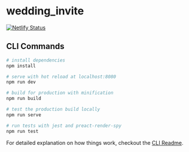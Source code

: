 # wedding_invite
[![Netlify Status](https://api.netlify.com/api/v1/badges/5d5e8581-8f09-412d-aea9-44dd8d46722a/deploy-status)](https://app.netlify.com/sites/clever-shaw-ce7c12/deploys)

## CLI Commands

``` bash
# install dependencies
npm install

# serve with hot reload at localhost:8080
npm run dev

# build for production with minification
npm run build

# test the production build locally
npm run serve

# run tests with jest and preact-render-spy 
npm run test
```

For detailed explanation on how things work, checkout the [CLI Readme](https://github.com/developit/preact-cli/blob/master/README.md).

